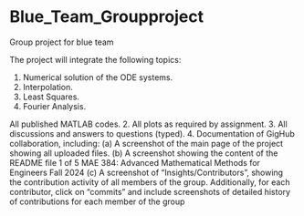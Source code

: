# Blue_Team_Groupproject
Group project for blue team

The project will integrate the following topics:
1. Numerical solution of the ODE systems.
2. Interpolation.
3. Least Squares.
4. Fourier Analysis.


All published MATLAB codes.
2. All plots as required by assignment.
3. All discussions and answers to questions (typed).
4. Documentation of GigHub collaboration, including:
(a) A screenshot of the main page of the project showing all uploaded files.
(b) A screenshot showing the content of the README file
1 of 5
MAE 384: Advanced Mathematical Methods for Engineers Fall 2024
(c) A screenshot of “Insights/Contributors”, showing the contribution activity of all members of the
group. Additionally, for each contributor, click on “commits” and include screenshots of detailed
history of contributions for each member of the group
